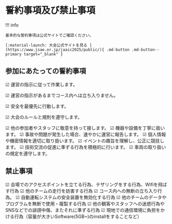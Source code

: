 # 誓約事項及び禁止事項

!!! info

    基本的な誓約事項は公式サイトでご確認ください。

    [:material-launch: 大会公式サイトを見る ](https://www.jsae.or.jp/jaaic2025/public/){ .md-button .md-button--primary target="_blank" }

## 参加にあたっての誓約事項

☑ 運営の指示に従って作業します。

☑ 運営の指示があるまでコース内へは立ち入りません。

☑ 安全を最優先に行動します。

☑ 大会のルールと規則を遵守します。

☑ 他の参加者やスタッフに敬意を持って接します。
☑ 機器や設備を丁寧に扱います。
☑ 事故や問題が発生した場合、速やかに運営に報告します。
☑ 個人情報や機密情報を適切に取り扱います。
☑ イベントの趣旨を理解し、公正に競技します。
☑ 技術交流の促進に準ずる行為を積極的に行います。
☑ 車両の取り扱いの規定を遵守します。

## 禁止事項

☑ 会場でのアクセスポイントを立てる行為、テザリングをする行為、Wifiを飛ばす行為
☑ 他のチームの走行を妨害する行為
☑ コース内への無断の立ち入り行為。
☑ 自動運転システムの安全装置を無効化する行為
☑ 他のチームのデータやプログラムを無断で使用・複製する行為
☑ 他の観客やスタッフへの迷惑行為やSNSなどでの誹謗中傷、またそれに準ずる行為
☑ 現地での通信環境に負担をかける行為（容量が大きいSoftware(5GB~)のinstallをすることなど）
